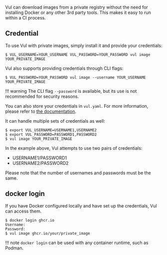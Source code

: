 Vul can download images from a private registry without the need for installing Docker or any other 3rd party tools.
This makes it easy to run within a CI process.

## Credential
To use Vul with private images, simply install it and provide your credentials:

```shell
$ VUL_USERNAME=YOUR_USERNAME VUL_PASSWORD=YOUR_PASSWORD vul image YOUR_PRIVATE_IMAGE
```

Vul also supports providing credentials through CLI flags:

```shell
$ VUL_PASSWORD=YOUR_PASSWORD vul image --username YOUR_USERNAME YOUR_PRIVATE_IMAGE
```

!!! warning
    The CLI flag `--password` is available, but its use is not recommended for security reasons.

You can also store your credentials in `vul.yaml`.
For more information, please refer to [the documentation](../../references/configuration/config-file.md).

It can handle multiple sets of credentials as well:

```shell
$ export VUL_USERNAME=USERNAME1,USERNAME2
$ export VUL_PASSWORD=PASSWORD1,PASSWORD2
$ vul image YOUR_PRIVATE_IMAGE
```

In the example above, Vul attempts to use two pairs of credentials:

- USERNAME1/PASSWORD1
- USERNAME2/PASSWORD2

Please note that the number of usernames and passwords must be the same.

## docker login
If you have Docker configured locally and have set up the credentials, Vul can access them.

```shell
$ docker login ghcr.io
Username: 
Password:
$ vul image ghcr.io/your/private_image
```

!!! note
    `docker login` can be used with any container runtime, such as Podman.
